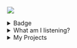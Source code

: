 ![](https://tinarskii.com/thumbnails/Riko_and_Compass.png)

<details>
<summary>Badge</summary>
  <p align='center'>
  
<img src="https://github-profile-trophy.vercel.app/?username=tinarskii&theme=discord&column=9)" /> 
 
<img src='https://github-readme-stats.vercel.app/api?username=tinarskii&show_icons=true&line_height=24' />
  
  </p>
 
</details>

<details>
<summary>What am I listening?</summary>

  <p align='center'>
  
[![Apple Music GitHub profile](https://apple-music-github-profile.rayriffy.com/theme/light.svg?uid=000058.ffdd4f805d6c42dbbb82245071bf7f37.1322)](https://github.com/rayriffy/apple-music-github-profile)
    
  
  </p> 
   
</details>

<details>
  
<summary>
My Projects
</summary>
  
<!-- [PROFILE UPDATER]: START -->
## My Projects
- [555](https://github.com/tinarskii/555) ( [2 stars](https://github.com/tinarskii/555/stargazers) )
- [AnyDictionary](https://github.com/tinarskii/AnyDictionary) ( [2 stars](https://github.com/tinarskii/AnyDictionary/stargazers) )
- [Awesolid-Quotes](https://github.com/tinarskii/Awesolid-Quotes) ( [1 stars](https://github.com/tinarskii/Awesolid-Quotes/stargazers) )
- [Awesome-Quotes](https://github.com/tinarskii/Awesome-Quotes) ( [2 stars](https://github.com/tinarskii/Awesome-Quotes/stargazers) )
- [Leviora](https://github.com/tinarskii/Leviora) ( [2 stars](https://github.com/tinarskii/Leviora/stargazers) )
- [MukPakPak](https://github.com/tinarskii/MukPakPak) ( [12 stars](https://github.com/tinarskii/MukPakPak/stargazers) )
- [acsp-fired](https://github.com/tinarskii/acsp-fired) ( [1 stars](https://github.com/tinarskii/acsp-fired/stargazers) )
- [awesome-curry-quotes](https://github.com/tinarskii/awesome-curry-quotes) ( [2 stars](https://github.com/tinarskii/awesome-curry-quotes/stargazers) )
- [awesome-thai-king](https://github.com/tinarskii/awesome-thai-king) ( [8 stars](https://github.com/tinarskii/awesome-thai-king/stargazers) )
- [bridge-write](https://github.com/tinarskii/bridge-write) ( [5 stars](https://github.com/tinarskii/bridge-write/stargazers) )
- [golden-frame](https://github.com/tinarskii/golden-frame) ( [2 stars](https://github.com/tinarskii/golden-frame/stargazers) [1 pulls](https://github.com/tinarskii/golden-frame/pulls) [1 issues](https://github.com/tinarskii/golden-frame/issues) )
- [hacktoberlist](https://github.com/tinarskii/hacktoberlist) ( [2 stars](https://github.com/tinarskii/hacktoberlist/stargazers) )
- [minesweeple](https://github.com/tinarskii/minesweeple) ( [4 stars](https://github.com/tinarskii/minesweeple/stargazers) )
- [profile-updater](https://github.com/tinarskii/profile-updater) ( [5 stars](https://github.com/tinarskii/profile-updater/stargazers) )
- [solid-tinarskii.com](https://github.com/tinarskii/solid-tinarskii.com) ( [2 stars](https://github.com/tinarskii/solid-tinarskii.com/stargazers) [1 pulls](https://github.com/tinarskii/solid-tinarskii.com/pulls) [1 issues](https://github.com/tinarskii/solid-tinarskii.com/issues) )
- [soundnep](https://github.com/tinarskii/soundnep) ( [1 stars](https://github.com/tinarskii/soundnep/stargazers) )
- [tin-sci.me](https://github.com/tinarskii/tin-sci.me) ( [3 stars](https://github.com/tinarskii/tin-sci.me/stargazers) )
- [tinarskii.com](https://github.com/tinarskii/tinarskii.com) ( [3 stars](https://github.com/tinarskii/tinarskii.com/stargazers) )
- [tinarskii](https://github.com/tinarskii/tinarskii) ( [3 stars](https://github.com/tinarskii/tinarskii/stargazers) )
- [toGamer](https://github.com/tinarskii/toGamer) ( [1 stars](https://github.com/tinarskii/toGamer/stargazers) )
- [toddsbingh](https://github.com/tinarskii/toddsbingh) ( [1 stars](https://github.com/tinarskii/toddsbingh/stargazers) )
- [veerakam-tin_sci](https://github.com/tinarskii/veerakam-tin_sci) ( [3 stars](https://github.com/tinarskii/veerakam-tin_sci/stargazers) )
- [watasalim](https://github.com/tinarskii/watasalim) ( [2 stars](https://github.com/tinarskii/watasalim/stargazers) )

## My contribution
- [ProLanger](https://github.com/tinarskii/ProLanger)
- [bkoday-2023-jom](https://github.com/tinarskii/bkoday-2023-jom)
- [dontasktoask.com](https://github.com/tinarskii/dontasktoask.com)
- [learn.manoonchai.com](https://github.com/tinarskii/learn.manoonchai.com)
- [timelapse](https://github.com/tinarskii/timelapse)
- [torpleng-anisong](https://github.com/tinarskii/torpleng-anisong)
<!-- [PROFILE UPDATER]: END -->
  
  </details>
